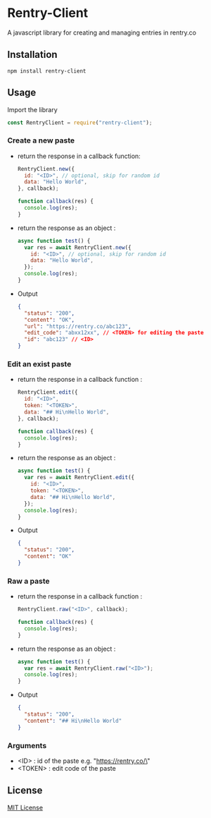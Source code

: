 # Rentry-Client

A javascript library for creating and managing entries in rentry.co

## Installation

```
npm install rentry-client
```

## Usage

Import the library

```javascript
const RentryClient = require("rentry-client");
```

### Create a new paste

- return the response in a callback function:
  ```javascript
  RentryClient.new({
    id: "<ID>", // optional, skip for random id
    data: "Hello World",
  }, callback);

  function callback(res) {
    console.log(res);
  }
  ```
- return the response as an object :
  ```javascript
  async function test() {
    var res = await RentryClient.new({
      id: "<ID>", // optional, skip for random id
      data: "Hello World",
    });
    console.log(res);
  }
  ```
- Output
  ```json
  {
    "status": "200",
    "content": "OK",
    "url": "https://rentry.co/abc123",
    "edit_code": "abxx12xx", // <TOKEN> for editing the paste
    "id": "abc123" // <ID>
  }
  ```

### Edit an exist paste

- return the response in a callback function :
  ```javascript
  RentryClient.edit({
    id: "<ID>",
    token: "<TOKEN>",
    data: "## Hi\nHello World",
  }, callback);

  function callback(res) {
    console.log(res);
  }
  ```
- return the response as an object :
  ```javascript
  async function test() {
    var res = await RentryClient.edit({
      id: "<ID>",
      token: "<TOKEN>",
      data: "## Hi\nHello World",
    });
    console.log(res);
  }
  ```
- Output
  ```json
  {
    "status": "200",
    "content": "OK"
  }
  ```

### Raw a paste

- return the response in a callback function :
  ```javascript
  RentryClient.raw("<ID>", callback);

  function callback(res) {
    console.log(res);
  }
  ```
- return the response as an object :
  ```javascript
  async function test() {
    var res = await RentryClient.raw("<ID>");
    console.log(res);
  }
  ```
- Output

  ```json
  {
    "status": "200",
    "content": "## Hi\nHello World"
  }
  ```

### Arguments
- \<ID> : id of the paste e.g. "https://rentry.co/\<ID>"
- \<TOKEN> : edit code of the paste

## License
[MIT License](./LICENSE)